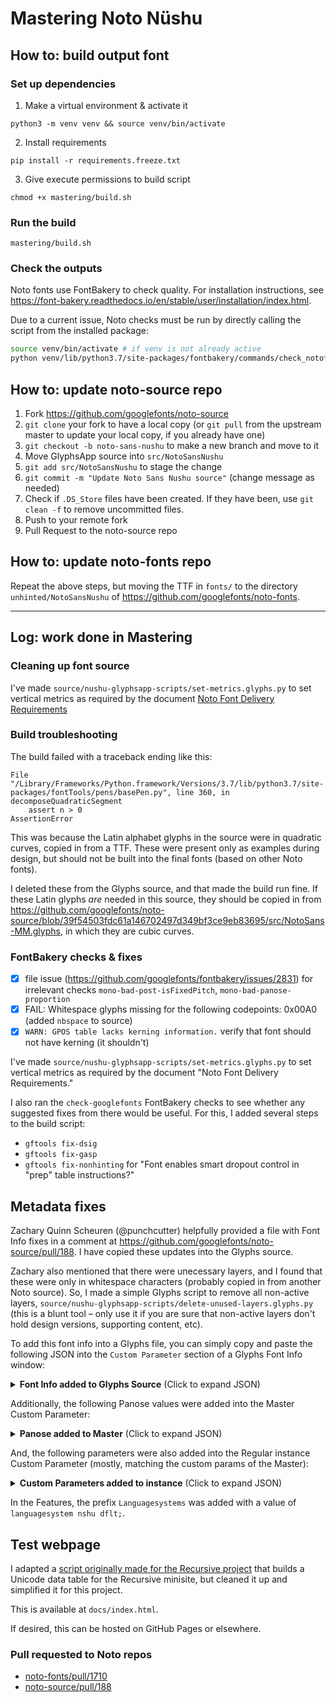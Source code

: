 # Mastering Noto Nüshu

## How to: build output font

### Set up dependencies

1. Make a virtual environment & activate it

```
python3 -m venv venv && source venv/bin/activate
```

2. Install requirements

```
pip install -r requirements.freeze.txt
```

3. Give execute permissions to build script

```
chmod +x mastering/build.sh
```

### Run the build

```
mastering/build.sh
```

### Check the outputs


Noto fonts use FontBakery to check quality. For installation instructions, see https://font-bakery.readthedocs.io/en/stable/user/installation/index.html.

Due to a current issue, Noto checks must be run by directly calling the script from the installed package:

```bash
source venv/bin/activate # if venv is not already active
python venv/lib/python3.7/site-packages/fontbakery/commands/check_notofonts.py fonts/NotoSansNushu-Regular.ttf
```

## How to: update noto-source repo

1. Fork https://github.com/googlefonts/noto-source
2. `git clone` your fork to have a local copy (or `git pull` from the upstream master to update your local copy, if you already have one)
3. `git checkout -b noto-sans-nushu` to make a new branch and move to it
4. Move GlyphsApp source into `src/NotoSansNushu`
5. `git add src/NotoSansNushu` to stage the change
6. `git commit -m "Update Noto Sans Nushu source"` (change message as needed)
7. Check if `.DS_Store` files have been created. If they have been, use `git clean -f` to remove uncommitted files.
8. Push to your remote fork
9. Pull Request to the noto-source repo

## How to: update noto-fonts repo

Repeat the above steps, but moving the TTF in `fonts/` to the directory `unhinted/NotoSansNushu` of https://github.com/googlefonts/noto-fonts.

---

## Log: work done in Mastering

### Cleaning up font source

I've made `source/nushu-glyphsapp-scripts/set-metrics.glyphs.py` to set vertical metrics as required by the document [Noto Font Delivery Requirements](https://github.com/arrowtype/noto-source/blob/bdf616554fca1b4c0e29a8cd52fdf3731d1c22a6/FONT_CONTRIBUTION.md)

### Build troubleshooting

The build failed with a traceback ending like this:

```
File "/Library/Frameworks/Python.framework/Versions/3.7/lib/python3.7/site-packages/fontTools/pens/basePen.py", line 360, in decomposeQuadraticSegment
    assert n > 0
AssertionError
```

This was because the Latin alphabet glyphs in the source were in quadratic curves, copied in from a TTF. These were present only as examples during design, but should not be built into the final fonts (based on other Noto fonts).

I deleted these from the Glyphs source, and that made the build run fine. If these Latin glyphs *are* needed in this source, they should be copied in from https://github.com/googlefonts/noto-source/blob/39f54503fdc61a146702497d349bf3ce9eb83695/src/NotoSans-MM.glyphs, in which they are cubic curves.

### FontBakery checks & fixes

 - [x] file issue (https://github.com/googlefonts/fontbakery/issues/2831) for irrelevant checks `mono-bad-post-isFixedPitch`, `mono-bad-panose-proportion` 
 - [x] FAIL: Whitespace glyphs missing for the following codepoints: 0x00A0 (added `nbspace` to source)
 - [x] `WARN: GPOS table lacks kerning information.` verify that font should not have kerning (it shouldn't)

I've made `source/nushu-glyphsapp-scripts/set-metrics.glyphs.py` to set vertical metrics as required by the document "Noto Font Delivery Requirements."

I also ran the `check-googlefonts` FontBakery checks to see whether any suggested fixes from there would be useful. For this, I added several steps to the build script:
- `gftools fix-dsig`
- `gftools fix-gasp`
- `gftools fix-nonhinting` for "Font enables smart dropout control in "prep" table instructions?"

## Metadata fixes

Zachary Quinn Scheuren (@punchcutter) helpfully provided a file with Font Info fixes in a comment at https://github.com/googlefonts/noto-source/pull/188. I have copied these updates into the Glyphs source. 

Zachary also mentioned that there were unecessary layers, and I found that these were only in whitespace characters (probably copied in from another Noto source). So, I made a simple Glyphs script to remove all non-active layers, `source/nushu-glyphsapp-scripts/delete-unused-layers.glyphs.py` (this is a blunt tool – only use it if you are sure that non-active layers don't hold design versions, supporting content, etc).

To add this font info into a Glyphs file, you can simply copy and paste the following JSON into the `Custom Parameter` section of a Glyphs Font Info window:

<details>
<summary><b>Font Info added to Glyphs Source</b> (Click to expand JSON)</summary>


```json
(
        {
        vendorID = GOOG;
    },
        {
        unicodeRanges =         (
            0,
            1,
            31,
            45,
            57
        );
    },
        {
        "Use Typo Metrics" = 1;
    },
        {
        glyphOrder =         (
            ".notdef",
            NULL,
            CR,
            space,
            nbspace,
            u16FE1,
            u1B170,
            u1B171,
            u1B172,
            u1B173,
            u1B174,
            u1B175,
            u1B176,
            u1B177,
            u1B178,
            u1B179,
            u1B17A,
            u1B17B,
            u1B17C,
            u1B17D,
            u1B17E,
            u1B17F,
            u1B180,
            u1B181,
            u1B182,
            u1B183,
            u1B184,
            u1B185,
            u1B186,
            u1B187,
            u1B188,
            u1B189,
            u1B18A,
            u1B18B,
            u1B18C,
            u1B18D,
            u1B18E,
            u1B18F,
            u1B190,
            u1B191,
            u1B192,
            u1B193,
            u1B194,
            u1B195,
            u1B196,
            u1B197,
            u1B198,
            u1B199,
            u1B19A,
            u1B19B,
            u1B19C,
            u1B19D,
            u1B19E,
            u1B19F,
            u1B1A0,
            u1B1A1,
            u1B1A2,
            u1B1A3,
            u1B1A4,
            u1B1A5,
            u1B1A6,
            u1B1A7,
            u1B1A8,
            u1B1A9,
            u1B1AA,
            u1B1AB,
            u1B1AC,
            u1B1AD,
            u1B1AE,
            u1B1AF,
            u1B1B0,
            u1B1B1,
            u1B1B2,
            u1B1B3,
            u1B1B4,
            u1B1B5,
            u1B1B6,
            u1B1B7,
            u1B1B8,
            u1B1B9,
            u1B1BA,
            u1B1BB,
            u1B1BC,
            u1B1BD,
            u1B1BE,
            u1B1BF,
            u1B1C0,
            u1B1C1,
            u1B1C2,
            u1B1C3,
            u1B1C4,
            u1B1C5,
            u1B1C6,
            u1B1C7,
            u1B1C8,
            u1B1C9,
            u1B1CA,
            u1B1CB,
            u1B1CC,
            u1B1CD,
            u1B1CE,
            u1B1CF,
            u1B1D0,
            u1B1D1,
            u1B1D2,
            u1B1D3,
            u1B1D4,
            u1B1D5,
            u1B1D6,
            u1B1D7,
            u1B1D8,
            u1B1D9,
            u1B1DA,
            u1B1DB,
            u1B1DC,
            u1B1DD,
            u1B1DE,
            u1B1DF,
            u1B1E0,
            u1B1E1,
            u1B1E2,
            u1B1E3,
            u1B1E4,
            u1B1E5,
            u1B1E6,
            u1B1E7,
            u1B1E8,
            u1B1E9,
            u1B1EA,
            u1B1EB,
            u1B1EC,
            u1B1ED,
            u1B1EE,
            u1B1EF,
            u1B1F0,
            u1B1F1,
            u1B1F2,
            u1B1F3,
            u1B1F4,
            u1B1F5,
            u1B1F6,
            u1B1F7,
            u1B1F8,
            u1B1F9,
            u1B1FA,
            u1B1FB,
            u1B1FC,
            u1B1FD,
            u1B1FE,
            u1B1FF,
            u1B200,
            u1B201,
            u1B202,
            u1B203,
            u1B204,
            u1B205,
            u1B206,
            u1B207,
            u1B208,
            u1B209,
            u1B20A,
            u1B20B,
            u1B20C,
            u1B20D,
            u1B20E,
            u1B20F,
            u1B210,
            u1B211,
            u1B212,
            u1B213,
            u1B214,
            u1B215,
            u1B216,
            u1B217,
            u1B218,
            u1B219,
            u1B21A,
            u1B21B,
            u1B21C,
            u1B21D,
            u1B21E,
            u1B21F,
            u1B220,
            u1B221,
            u1B222,
            u1B223,
            u1B224,
            u1B225,
            u1B226,
            u1B227,
            u1B228,
            u1B229,
            u1B22A,
            u1B22B,
            u1B22C,
            u1B22D,
            u1B22E,
            u1B22F,
            u1B230,
            u1B231,
            u1B232,
            u1B233,
            u1B234,
            u1B235,
            u1B236,
            u1B237,
            u1B238,
            u1B239,
            u1B23A,
            u1B23B,
            u1B23C,
            u1B23D,
            u1B23E,
            u1B23F,
            u1B240,
            u1B241,
            u1B242,
            u1B243,
            u1B244,
            u1B245,
            u1B246,
            u1B247,
            u1B248,
            u1B249,
            u1B24A,
            u1B24B,
            u1B24C,
            u1B24D,
            u1B24E,
            u1B24F,
            u1B250,
            u1B251,
            u1B252,
            u1B253,
            u1B254,
            u1B255,
            u1B256,
            u1B257,
            u1B258,
            u1B259,
            u1B25A,
            u1B25B,
            u1B25C,
            u1B25D,
            u1B25E,
            u1B25F,
            u1B260,
            u1B261,
            u1B262,
            u1B263,
            u1B264,
            u1B265,
            u1B266,
            u1B267,
            u1B268,
            u1B269,
            u1B26A,
            u1B26B,
            u1B26C,
            u1B26D,
            u1B26E,
            u1B26F,
            u1B270,
            u1B271,
            u1B272,
            u1B273,
            u1B274,
            u1B275,
            u1B276,
            u1B277,
            u1B278,
            u1B279,
            u1B27A,
            u1B27B,
            u1B27C,
            u1B27D,
            u1B27E,
            u1B27F,
            u1B280,
            u1B281,
            u1B282,
            u1B283,
            u1B284,
            u1B285,
            u1B286,
            u1B287,
            u1B288,
            u1B289,
            u1B28A,
            u1B28B,
            u1B28C,
            u1B28D,
            u1B28E,
            u1B28F,
            u1B290,
            u1B291,
            u1B292,
            u1B293,
            u1B294,
            u1B295,
            u1B296,
            u1B297,
            u1B298,
            u1B299,
            u1B29A,
            u1B29B,
            u1B29C,
            u1B29D,
            u1B29E,
            u1B29F,
            u1B2A0,
            u1B2A1,
            u1B2A2,
            u1B2A3,
            u1B2A4,
            u1B2A5,
            u1B2A6,
            u1B2A7,
            u1B2A8,
            u1B2A9,
            u1B2AA,
            u1B2AB,
            u1B2AC,
            u1B2AD,
            u1B2AE,
            u1B2AF,
            u1B2B0,
            u1B2B1,
            u1B2B2,
            u1B2B3,
            u1B2B4,
            u1B2B5,
            u1B2B6,
            u1B2B7,
            u1B2B8,
            u1B2B9,
            u1B2BA,
            u1B2BB,
            u1B2BC,
            u1B2BD,
            u1B2BE,
            u1B2BF,
            u1B2C0,
            u1B2C1,
            u1B2C2,
            u1B2C3,
            u1B2C4,
            u1B2C5,
            u1B2C6,
            u1B2C7,
            u1B2C8,
            u1B2C9,
            u1B2CA,
            u1B2CB,
            u1B2CC,
            u1B2CD,
            u1B2CE,
            u1B2CF,
            u1B2D0,
            u1B2D1,
            u1B2D2,
            u1B2D3,
            u1B2D4,
            u1B2D5,
            u1B2D6,
            u1B2D7,
            u1B2D8,
            u1B2D9,
            u1B2DA,
            u1B2DB,
            u1B2DC,
            u1B2DD,
            u1B2DE,
            u1B2DF,
            u1B2E0,
            u1B2E1,
            u1B2E2,
            u1B2E3,
            u1B2E4,
            u1B2E5,
            u1B2E6,
            u1B2E7,
            u1B2E8,
            u1B2E9,
            u1B2EA,
            u1B2EB,
            u1B2EC,
            u1B2ED,
            u1B2EE,
            u1B2EF,
            u1B2F0,
            u1B2F1,
            u1B2F2,
            u1B2F3,
            u1B2F4,
            u1B2F5,
            u1B2F6,
            u1B2F7,
            u1B2F8,
            u1B2F9,
            u1B2FA,
            u1B2FB
        );
    },
        {
        description = "Designed by Lisa Huang";
    },
        {
        license = "This Font Software is licensed under the SIL Open Font License, Version 1.1. This Font Software is distributed on an \"AS IS\" BASIS, WITHOUT WARRANTIES OR CONDITIONS OF ANY KIND, either express or implied. See the SIL Open Font License for the specific language, permissions and limitations governing your use of this Font Software.";
    },
        {
        licenseURL = "http://scripts.sil.org/OFL";
    },
        {
        trademark = "Noto is a trademark of Google Inc.";
    },
        {
        versionString = "Version 2.000";
    },
        {
        fsType =         (
        );
    },
        {
        codePageRanges =         (
            1252
        );
    },
        {
        Axes =         (
                        {
                Name = Weight;
                Tag = wght;
            }
        );
    },
        {
        "Has WWS Names" = 1;
    },
        {
        "Don't use Production Names" = 1;
    }
)
```

</details>

Additionally, the following Panose values were added into the Master Custom Parameter:

<details>
<summary><b>Panose added to Master</b> (Click to expand JSON)</summary>

```json
(
        {
        panose =         (
            2,
            11,
            2,
            2,
            4,
            5,
            4,
            2,
            2,
            4
        );
    }
)
```

</details>

And, the following parameters were also added into the Regular instance Custom Parameter (mostly, matching the custom params of the Master):

<details>
<summary><b>Custom Parameters added to instance</b> (Click to expand JSON)</summary>

```json
(
        {
        weightClass = 400;
    },
        {
        panose =         (
            2,
            11,
            5,
            2,
            4,
            5,
            4,
            2,
            2,
            4
        );
    },
        {
        xHeight = 536;
    },
        {
        typoAscender = 1069;
    },
        {
        typoDescender = "-321";
    },
        {
        typoLineGap = 0;
    },
        {
        winAscent = 1069;
    },
        {
        winDescent = 321;
    },
        {
        hheaAscender = 1069;
    },
        {
        hheaDescender = "-321";
    },
        {
        hheaLineGap = 0;
    },
        {
        underlinePosition = "-100";
    },
        {
        underlineThickness = 50;
    }
)
```

</details>

In the Features, the prefix `Languagesystems` was added with a value of `languagesystem nshu dflt;`.

## Test webpage

I adapted a [script originally made for the Recursive project](https://github.com/arrowtype/recursive/blob/23bf5fdbf5938a5ac533c7d8bd969226d939e882/src/build-scripts/data-tables-for-website/build-html-unicode-grid-from-string.py) that builds a Unicode data table for the Recursive minisite, but cleaned it up and simplified it for this project.

This is available at `docs/index.html`.

If desired, this can be hosted on GitHub Pages or elsewhere.

### Pull requested to Noto repos

- [noto-fonts/pull/1710](https://github.com/googlefonts/noto-fonts/pull/1710)
- [noto-source/pull/188](https://github.com/googlefonts/noto-source/pull/188)


